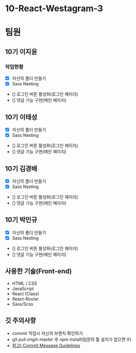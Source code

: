 # 10-React-Westagram-3

# 팀원
## 10기 이지윤
### 작업현황
- [x] 자신의 폴더 만들기
- [x] Sass Nesting
- [] 로그인 버튼 활성화(로그인 페이지)
- [] 댓글 기능 구현(메인 페이지)
## 10기 이태성
- [x] 자신의 폴더 만들기
- [x] Sass Nesting
- [] 로그인 버튼 활성화(로그인 페이지)
- [] 댓글 기능 구현(메인 페이지)
## 10기 김경배
- [x] 자신의 폴더 만들기
- [x] Sass Nesting
- [] 로그인 버튼 활성화(로그인 페이지)
- [] 댓글 기능 구현(메인 페이지)
## 10기 박민규
- [x] 자신의 폴더 만들기
- [x] Sass Nesting
- [] 로그인 버튼 활성화(로그인 페이지)
- [] 댓글 기능 구현(메인 페이지)
## 사용한 기술(Front-end)
- HTML / CSS
- JavaScript
- React (Class)
- React-Router
- Sass/Scss

## 깃 주의사항
- commit 작업시 자신의 브랜치 확인하기
- git pull origin master 후 npm install(팀원의 툴 설치가 없으면 X)
- [참고) Commit Message Guidelines](https://www.notion.so/wecode/Commit-Message-Guidelines-8ca8fac8178943e78ddcfb48f47ba973)
